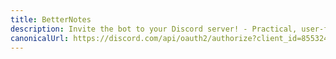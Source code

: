 ```yaml
---
title: BetterNotes
description: Invite the bot to your Discord server! - Practical, user-friendly Discord bots for getting things done.
canonicalUrl: https://discord.com/api/oauth2/authorize?client_id=855324401373544458&permissions=519232&scope=bot
---
```


<Redirect :to="$frontmatter.canonicalUrl" />
